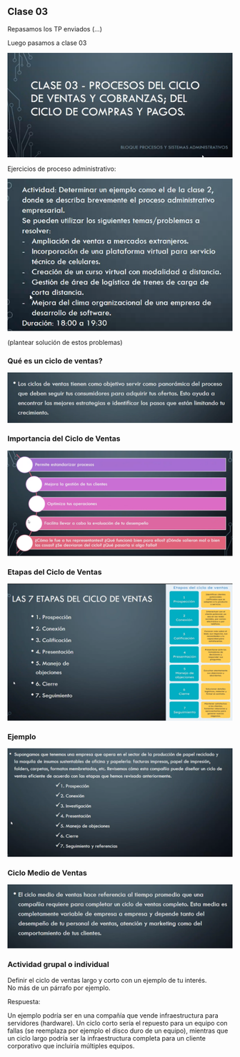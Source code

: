 ## Clase 03

Repasamos los TP enviados (...)

Luego pasamos a clase 03

![](./223-assets/ppt-6-ingenieria.png)

Ejercicios de proceso administrativo:

![](./223-assets/ppt-7-ingenieria.png)

(plantear solución de estos problemas)

### Qué es un ciclo de ventas?

![](./223-assets/ppt-8-ingenieria.png)

### Importancia del Ciclo de Ventas

![](./223-assets/ppt-9-ingenieria.png)

### Etapas del Ciclo de Ventas

![](./223-assets/ppt-10-ingenieria.png)

### Ejemplo

![](./223-assets/ppt-11-ingenieria.png)

### Ciclo Medio de Ventas

![](./223-assets/ppt-12-ingenieria.png)

### Actividad grupal o individual

Definir el ciclo de ventas largo y corto con un ejemplo de tu interés.  
No más de un párrafo por ejemplo.

Respuesta:

Un ejemplo podría ser en una compañía que vende infraestructura para servidores (hardware). Un ciclo corto sería el repuesto para un equipo con fallas (se reemplaza por ejemplo el disco duro de un equipo), mientras que un ciclo largo podría ser la infraestructura completa para un cliente corporativo que incluiría múltiples equipos.